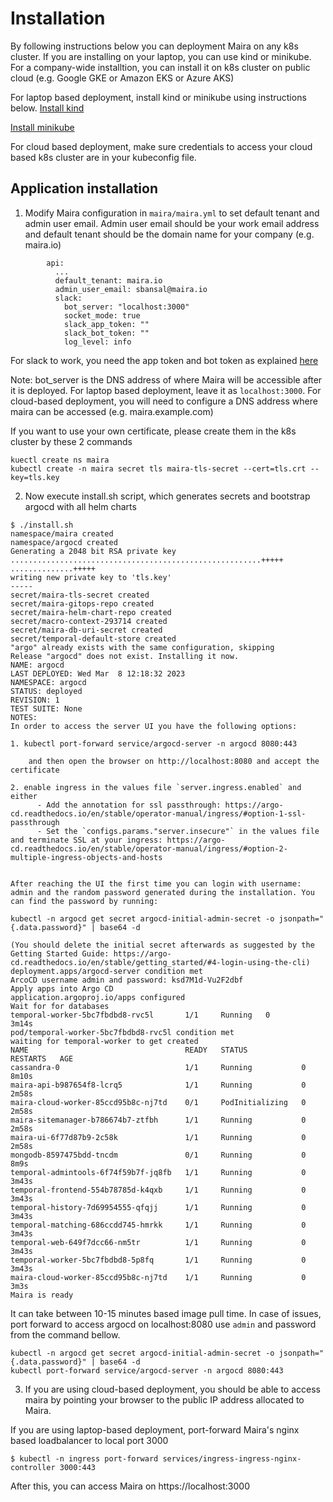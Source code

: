 # Installation

By following instructions below you can deployment Maira on any k8s cluster. If you are installing on your laptop, you can use kind or minikube. For a company-wide installtion, you can install it on k8s cluster on public cloud (e.g. Google GKE or Amazon EKS or Azure AKS)

For laptop based deployment, install kind or minikube using instructions below.
[Install kind](kind.md)

[Install minikube](minikube.md)

For cloud based deployment, make sure credentials to access your cloud based k8s cluster are in your kubeconfig file. 


## Application installation

1) Modify Maira configuration in `maira/maira.yml` to set default tenant and admin user email. Admin user email should be your work email address and default tenant should be the domain name for your company (e.g. maira.io)

```
        api:
          ...
          default_tenant: maira.io
          admin_user_email: sbansal@maira.io
          slack:
            bot_server: "localhost:3000"
            socket_mode: true
            slack_app_token: ""
            slack_bot_token: ""
            log_level: info
```

For slack to work, you need the app token and bot token as explained [here](https://docs.maira.io/integrations/docs/slack/#on-prem-deployment)

Note: bot_server is the DNS address of where Maira will be accessible after it is deployed. For laptop based deployment, leave it as `localhost:3000`. For cloud-based deployment, you will need to configure a DNS address where maira can be accessed (e.g. maira.example.com)

If you want to use your own certificate, please create them in the k8s cluster by these 2 commands

```
kuectl create ns maira
kubectl create -n maira secret tls maira-tls-secret --cert=tls.crt --key=tls.key
```

2) Now execute install.sh script, which generates secrets and bootstrap argocd with all helm charts

```
$ ./install.sh
namespace/maira created
namespace/argocd created
Generating a 2048 bit RSA private key
........................................................+++++
..............+++++
writing new private key to 'tls.key'
-----
secret/maira-tls-secret created
secret/maira-gitops-repo created
secret/maira-helm-chart-repo created
secret/macro-context-293714 created
secret/maira-db-uri-secret created
secret/temporal-default-store created
"argo" already exists with the same configuration, skipping
Release "argocd" does not exist. Installing it now.
NAME: argocd
LAST DEPLOYED: Wed Mar  8 12:18:32 2023
NAMESPACE: argocd
STATUS: deployed
REVISION: 1
TEST SUITE: None
NOTES:
In order to access the server UI you have the following options:

1. kubectl port-forward service/argocd-server -n argocd 8080:443

    and then open the browser on http://localhost:8080 and accept the certificate

2. enable ingress in the values file `server.ingress.enabled` and either
      - Add the annotation for ssl passthrough: https://argo-cd.readthedocs.io/en/stable/operator-manual/ingress/#option-1-ssl-passthrough
      - Set the `configs.params."server.insecure"` in the values file and terminate SSL at your ingress: https://argo-cd.readthedocs.io/en/stable/operator-manual/ingress/#option-2-multiple-ingress-objects-and-hosts


After reaching the UI the first time you can login with username: admin and the random password generated during the installation. You can find the password by running:

kubectl -n argocd get secret argocd-initial-admin-secret -o jsonpath="{.data.password}" | base64 -d

(You should delete the initial secret afterwards as suggested by the Getting Started Guide: https://argo-cd.readthedocs.io/en/stable/getting_started/#4-login-using-the-cli)
deployment.apps/argocd-server condition met
ArcoCD username admin and password: ksd7M1d-Vu2F2dbf
Apply apps into Argo CD
application.argoproj.io/apps configured
Wait for for databases
temporal-worker-5bc7fbdbd8-rvc5l       1/1     Running   0              3m14s
pod/temporal-worker-5bc7fbdbd8-rvc5l condition met
waiting for temporal-worker to get created
NAME                                   READY   STATUS            RESTARTS   AGE
cassandra-0                            1/1     Running           0          8m10s
maira-api-b987654f8-lcrq5              1/1     Running           0          2m58s
maira-cloud-worker-85ccd95b8c-nj7td    0/1     PodInitializing   0          2m58s
maira-sitemanager-b786674b7-ztfbh      1/1     Running           0          2m58s
maira-ui-6f77d87b9-2c58k               1/1     Running           0          2m58s
mongodb-8597475bdd-tncdm               0/1     Running           0          8m9s
temporal-admintools-6f74f59b7f-jq8fb   1/1     Running           0          3m43s
temporal-frontend-554b78785d-k4qxb     1/1     Running           0          3m43s
temporal-history-7d69954555-qfqjj      1/1     Running           0          3m43s
temporal-matching-686ccdd745-hmrkk     1/1     Running           0          3m43s
temporal-web-649f7dcc66-nm5tr          1/1     Running           0          3m43s
temporal-worker-5bc7fbdbd8-5p8fq       1/1     Running           0          3m43s
maira-cloud-worker-85ccd95b8c-nj7td    1/1     Running           0          3m3s
Maira is ready
```

It can take between 10-15 minutes based image pull time.
In case of issues, port forward to access argocd on localhost:8080 use `admin` and password from the command bellow.

```
kubectl -n argocd get secret argocd-initial-admin-secret -o jsonpath="{.data.password}" | base64 -d
kubectl port-forward service/argocd-server -n argocd 8080:443
```

3) If you are using cloud-based deployment, you should be able to access maira by pointing your browser to the public IP address allocated to Maira.

If you are using laptop-based deployment, port-forward Maira's nginx based loadbalancer to local port 3000

```
$ kubectl -n ingress port-forward services/ingress-ingress-nginx-controller 3000:443
```

After this, you can access Maira on https://localhost:3000
